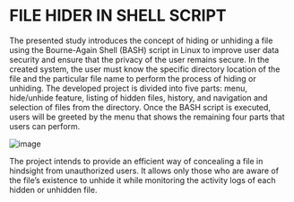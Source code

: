 # FILE HIDER IN SHELL SCRIPT

The presented study introduces the concept of hiding or unhiding a file using the Bourne-Again Shell (BASH) script in Linux to improve user data security and ensure that the privacy of the user remains secure. In the created system, the user must know the specific directory location of the file and the particular file name to perform the process of hiding or unhiding. The developed project is divided into five parts: menu, hide/unhide feature, listing of hidden files, history, and navigation and selection of files from the directory. Once the BASH script is executed, users will be greeted by the menu that shows the remaining four parts that users can perform. 

![image](https://github.com/user-attachments/assets/657b4203-93f3-4f97-a4b5-b71d5b9a9c45)

The project intends to provide an efficient way of concealing a file in hindsight from unauthorized users. It allows only those who are aware of the file’s existence to unhide it while monitoring the activity logs of each hidden or unhidden file.
